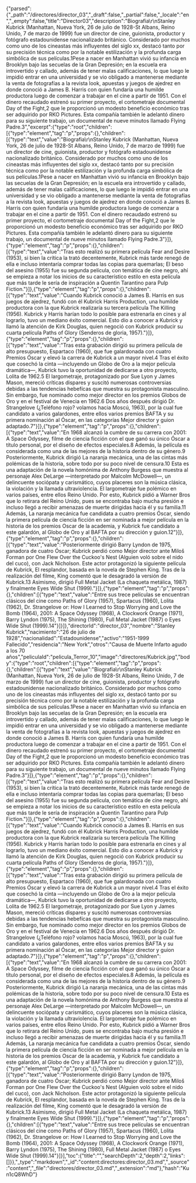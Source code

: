 {"parsed":{"_path":"/directores/director_03","_draft":false,"_partial":false,"_locale":"en","_empty":false,"title":"Director03","description":"Biografia\r\nStanley Kubrick (Manhattan, Nueva York, 26 de julio de 1928-St Albans, Reino Unido, 7 de marzo de 1999) fue un director de cine, guionista, productor y fotógrafo estadounidense nacionalizado británico. Considerado por muchos como uno de los cineastas más influyentes del siglo xx, destacó tanto por su precisión técnica como por la notable estilización y la profunda carga simbólica de sus películas.1​Pese a nacer en Manhattan vivió su infancia en Brooklyn bajo las secuelas de la Gran Depresión; en la escuela era introvertido y callado, además de tener malas calificaciones, lo que luego le impidió entrar en una universidad y se vio obligado a mantenerse mediante la venta de fotografías a la revista look, apuestas y juegos de ajedrez en donde conoció a James B. Harris con quien fundaría una humilde productora luego de comenzar a trabajar en el cine a partir de 1951. Con el dinero recaudado estrenó su primer proyecto, el cortometraje documental Day of the Fight,2​ que le proporcionó un modesto beneficio económico tras ser adquirido por RKO Pictures. Esta compañía también le adelantó dinero para su siguiente trabajo, un documental de nueve minutos llamado Flying Padre.3​","excerpt":{"type":"root","children":[{"type":"element","tag":"p","props":{},"children":[{"type":"text","value":"Biografia\r\nStanley Kubrick (Manhattan, Nueva York, 26 de julio de 1928-St Albans, Reino Unido, 7 de marzo de 1999) fue un director de cine, guionista, productor y fotógrafo estadounidense nacionalizado británico. Considerado por muchos como uno de los cineastas más influyentes del siglo xx, destacó tanto por su precisión técnica como por la notable estilización y la profunda carga simbólica de sus películas.1​Pese a nacer en Manhattan vivió su infancia en Brooklyn bajo las secuelas de la Gran Depresión; en la escuela era introvertido y callado, además de tener malas calificaciones, lo que luego le impidió entrar en una universidad y se vio obligado a mantenerse mediante la venta de fotografías a la revista look, apuestas y juegos de ajedrez en donde conoció a James B. Harris con quien fundaría una humilde productora luego de comenzar a trabajar en el cine a partir de 1951. Con el dinero recaudado estrenó su primer proyecto, el cortometraje documental Day of the Fight,2​ que le proporcionó un modesto beneficio económico tras ser adquirido por RKO Pictures. Esta compañía también le adelantó dinero para su siguiente trabajo, un documental de nueve minutos llamado Flying Padre.3​"}]},{"type":"element","tag":"p","props":{},"children":[{"type":"text","value":"Tras esto realizó su primera película Fear and Desire (1953), si bien la crítica la trató decentemente, Kubrick más tarde renegó de ella e incluso intentaría comprar todas las copias para quemarlas; El beso del asesino (1955) fue su segunda película, con temática de cine negro, ahí se empieza a notar los inicios de su característico estilo en esta película que más tarde le sería de inspiración a Quentin Tarantino para Pulp Fiction."}]},{"type":"element","tag":"p","props":{},"children":[{"type":"text","value":"Cuando Kubrick conoció a James B. Harris en sus juegos de ajedrez, fundó con él Kubrick Harris Production, una humilde productora con la que Kubrick realizaría su tercera película The Killing (1956). Kubrick y Harris harían todo lo posible para estrenarla en cines y al lograrlo, tuvo un mediano éxito comercial. Esto dio a conocer a Kubrick y llamó la atención de Kirk Douglas, quien negoció con Kubrick producir su cuarta película Paths of Glory (Senderos de gloria, 1957)."}]},{"type":"element","tag":"p","props":{},"children":[{"type":"text","value":"Tras esta grabación dirigió su primera película de alto presupuesto, Espartaco (1960), que fue galardonada con cuatro Premios Óscar y elevó la carrera de Kubrick a un mayor nivel.4​ Tras el éxito que cosechó la cinta —incluyendo un Globo de Oro a la mejor película dramática—, Kubrick tuvo la oportunidad de dedicarse a otro proyecto, Lolita de 1962.5​ El largometraje, protagonizado por Sue Lyon y James Mason, mereció críticas dispares y suscitó numerosas controversias debidas a las tendencias hebefícas que muestra su protagonista masculino. Sin embargo, fue nominado como mejor director en los premios Globos de Oro y en el festival de Venecia en 1962.6​ Dos años después dirigió Dr. Strangelove (¿Teléfono rojo? volamos hacia Moscú, 1963), por la cual fue candidato a varios galardones, entre ellos varios premios BAFTA y su primera nominación al Óscar, en las categorías Mejor director y guion adaptado.7​"}]},{"type":"element","tag":"p","props":{},"children":[{"type":"text","value":"En 1968 alcanzó la cumbre de su carrera con 2001: A Space Odyssey, filme de ciencia ficción con el que ganó su único Óscar a título personal, por el diseño de efectos especiales.8​ Además, la película es considerada como una de las mejores de la historia dentro de su género.9​ Posteriormente, Kubrick dirigió La naranja mecánica, una de las cintas más polémicas de la historia, sobre todo por su poco nivel de censura.10​ Esta es una adaptación de la novela homónima de Anthony Burgess que muestra al personaje Alex DeLarge —interpretado por Malcolm McDowell—, un delincuente sociópata y carismático, cuyos placeres son la música clásica, la violación y la llamada ultraviolencia. El largometraje fue polémico en varios países, entre ellos Reino Unido. Por esto, Kubrick pidió a Warner Bros que lo retirara del Reino Unido, pues se encontraba bajo mucha presión e incluso llegó a recibir amenazas de muerte dirigidas hacia él y su familia.11​ Además, La naranja mecánica fue candidata a cuatro premios Óscar, siendo la primera película de ciencia ficción en ser nominada a mejor película en la historia de los premios Oscar de la academia, y Kubrick fue candidato a este galardón, al Globo de Oro y al BAFTA por su dirección y guion.12​"}]},{"type":"element","tag":"p","props":{},"children":[{"type":"text","value":"Posteriormente dirigió Barry Lyndon de 1975, ganadora de cuatro Óscar; Kubrick perdió como Mejor director ante Miloš Forman por One Flew Over the Cuckoo's Nest (Alguien voló sobre el nido del cuco), con Jack Nicholson. Este actor protagonizó la siguiente película de Kubrick, El resplandor, basada en la novela de Stephen King. Tras de la realización del filme, King comentó que le desagradó la versión de Kubrick.13​ Asimismo, dirigió Full Metal Jacket (La chaqueta metálica, 1987) y finalmente Eyes Wide Shut (1999)."}]},{"type":"element","tag":"p","props":{},"children":[{"type":"text","value":"Entre sus trece películas se encuentran clásicos del cine como Paths of Glory (1957), Spartacus (1960), Lolita (1962), Dr. Strangelove or: How I Learned to Stop Worrying and Love the Bomb (1964), 2001: A Space Odyssey (1968), A Clockwork Orange (1971), Barry Lyndon (1975), The Shining (1980), Full Metal Jacket (1987) o Eyes Wide Shut (1999).14​"}]}]},"directorId":"director_03","nombre":"Stanley Kubrick","nacimiento":"26 de julio de 1928","nacionalidad":"Estadounidense","activo":"1951-1999 Fallecido","residencia":"New York","otros":"Causa de Muerte Infarto agudo a los 70 años","peliculaId":"pelicula_Terror_10","image":"directores/Kubrick.jpg","body":{"type":"root","children":[{"type":"element","tag":"p","props":{},"children":[{"type":"text","value":"Biografia\r\nStanley Kubrick (Manhattan, Nueva York, 26 de julio de 1928-St Albans, Reino Unido, 7 de marzo de 1999) fue un director de cine, guionista, productor y fotógrafo estadounidense nacionalizado británico. Considerado por muchos como uno de los cineastas más influyentes del siglo xx, destacó tanto por su precisión técnica como por la notable estilización y la profunda carga simbólica de sus películas.1​Pese a nacer en Manhattan vivió su infancia en Brooklyn bajo las secuelas de la Gran Depresión; en la escuela era introvertido y callado, además de tener malas calificaciones, lo que luego le impidió entrar en una universidad y se vio obligado a mantenerse mediante la venta de fotografías a la revista look, apuestas y juegos de ajedrez en donde conoció a James B. Harris con quien fundaría una humilde productora luego de comenzar a trabajar en el cine a partir de 1951. Con el dinero recaudado estrenó su primer proyecto, el cortometraje documental Day of the Fight,2​ que le proporcionó un modesto beneficio económico tras ser adquirido por RKO Pictures. Esta compañía también le adelantó dinero para su siguiente trabajo, un documental de nueve minutos llamado Flying Padre.3​"}]},{"type":"element","tag":"p","props":{},"children":[{"type":"text","value":"Tras esto realizó su primera película Fear and Desire (1953), si bien la crítica la trató decentemente, Kubrick más tarde renegó de ella e incluso intentaría comprar todas las copias para quemarlas; El beso del asesino (1955) fue su segunda película, con temática de cine negro, ahí se empieza a notar los inicios de su característico estilo en esta película que más tarde le sería de inspiración a Quentin Tarantino para Pulp Fiction."}]},{"type":"element","tag":"p","props":{},"children":[{"type":"text","value":"Cuando Kubrick conoció a James B. Harris en sus juegos de ajedrez, fundó con él Kubrick Harris Production, una humilde productora con la que Kubrick realizaría su tercera película The Killing (1956). Kubrick y Harris harían todo lo posible para estrenarla en cines y al lograrlo, tuvo un mediano éxito comercial. Esto dio a conocer a Kubrick y llamó la atención de Kirk Douglas, quien negoció con Kubrick producir su cuarta película Paths of Glory (Senderos de gloria, 1957)."}]},{"type":"element","tag":"p","props":{},"children":[{"type":"text","value":"Tras esta grabación dirigió su primera película de alto presupuesto, Espartaco (1960), que fue galardonada con cuatro Premios Óscar y elevó la carrera de Kubrick a un mayor nivel.4​ Tras el éxito que cosechó la cinta —incluyendo un Globo de Oro a la mejor película dramática—, Kubrick tuvo la oportunidad de dedicarse a otro proyecto, Lolita de 1962.5​ El largometraje, protagonizado por Sue Lyon y James Mason, mereció críticas dispares y suscitó numerosas controversias debidas a las tendencias hebefícas que muestra su protagonista masculino. Sin embargo, fue nominado como mejor director en los premios Globos de Oro y en el festival de Venecia en 1962.6​ Dos años después dirigió Dr. Strangelove (¿Teléfono rojo? volamos hacia Moscú, 1963), por la cual fue candidato a varios galardones, entre ellos varios premios BAFTA y su primera nominación al Óscar, en las categorías Mejor director y guion adaptado.7​"}]},{"type":"element","tag":"p","props":{},"children":[{"type":"text","value":"En 1968 alcanzó la cumbre de su carrera con 2001: A Space Odyssey, filme de ciencia ficción con el que ganó su único Óscar a título personal, por el diseño de efectos especiales.8​ Además, la película es considerada como una de las mejores de la historia dentro de su género.9​ Posteriormente, Kubrick dirigió La naranja mecánica, una de las cintas más polémicas de la historia, sobre todo por su poco nivel de censura.10​ Esta es una adaptación de la novela homónima de Anthony Burgess que muestra al personaje Alex DeLarge —interpretado por Malcolm McDowell—, un delincuente sociópata y carismático, cuyos placeres son la música clásica, la violación y la llamada ultraviolencia. El largometraje fue polémico en varios países, entre ellos Reino Unido. Por esto, Kubrick pidió a Warner Bros que lo retirara del Reino Unido, pues se encontraba bajo mucha presión e incluso llegó a recibir amenazas de muerte dirigidas hacia él y su familia.11​ Además, La naranja mecánica fue candidata a cuatro premios Óscar, siendo la primera película de ciencia ficción en ser nominada a mejor película en la historia de los premios Oscar de la academia, y Kubrick fue candidato a este galardón, al Globo de Oro y al BAFTA por su dirección y guion.12​"}]},{"type":"element","tag":"p","props":{},"children":[{"type":"text","value":"Posteriormente dirigió Barry Lyndon de 1975, ganadora de cuatro Óscar; Kubrick perdió como Mejor director ante Miloš Forman por One Flew Over the Cuckoo's Nest (Alguien voló sobre el nido del cuco), con Jack Nicholson. Este actor protagonizó la siguiente película de Kubrick, El resplandor, basada en la novela de Stephen King. Tras de la realización del filme, King comentó que le desagradó la versión de Kubrick.13​ Asimismo, dirigió Full Metal Jacket (La chaqueta metálica, 1987) y finalmente Eyes Wide Shut (1999)."}]},{"type":"element","tag":"p","props":{},"children":[{"type":"text","value":"Entre sus trece películas se encuentran clásicos del cine como Paths of Glory (1957), Spartacus (1960), Lolita (1962), Dr. Strangelove or: How I Learned to Stop Worrying and Love the Bomb (1964), 2001: A Space Odyssey (1968), A Clockwork Orange (1971), Barry Lyndon (1975), The Shining (1980), Full Metal Jacket (1987) o Eyes Wide Shut (1999).14​"}]}],"toc":{"title":"","searchDepth":2,"depth":2,"links":[]}},"_type":"markdown","_id":"content:directores:director_03.md","_source":"content","_file":"directores/director_03.md","_extension":"md"},"hash":"Kun1cQ8WhD"}